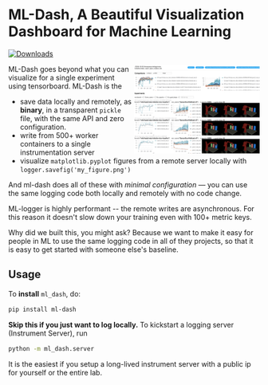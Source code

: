 # ML-Dash, A Beautiful Visualization Dashboard for Machine Learning

[![Downloads](http://pepy.tech/badge/ml-dash)](http://pepy.tech/project/ml-dash)

<img alt="hyperparameter column demo" src="figures/hyperparameter-column.gif" align="right" width="50%"/>

ML-Dash goes beyond what you can visualize for a single experiment using tensorboard. ML-Dash is the 

- save data locally and remotely, as **binary**, in a transparent `pickle` file, with the same API and zero 
configuration.
- write from 500+ worker containers to a single instrumentation server
- visualize `matplotlib.pyplot` figures from a remote server locally with `logger.savefig('my_figure.png')`

And ml-dash does all of these with *minimal configuration* — you can use the same logging 
code both locally and remotely with no code change.

ML-logger is highly performant -- the remote writes are asynchronous. For this reason it doesn't slow down your training
even with 100+ metric keys.

Why did we built this, you might ask? Because we want to make it easy for people in ML to 
use the same logging code in all of they projects, so that it is easy to get started with 
someone else's baseline.


## Usage

To **install** `ml_dash`, do:
```bash
pip install ml-dash
```

**Skip this if you just want to log locally.** To kickstart a logging server (Instrument Server), run
```bash
python -m ml_dash.server
```
It is the easiest if you setup a long-lived instrument server with a public ip for yourself or the entire lab.

